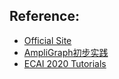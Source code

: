 ## Reference:
* [Official Site](https://docs.ampligraph.org/en/1.3.2/tutorials.html)
* [AmpliGraph初步实践](https://juejin.cn/post/7033386911968428040)
* [ECAI 2020 Tutorials](https://www.youtube.com/watch?v=gX_KHaU8ChI)
